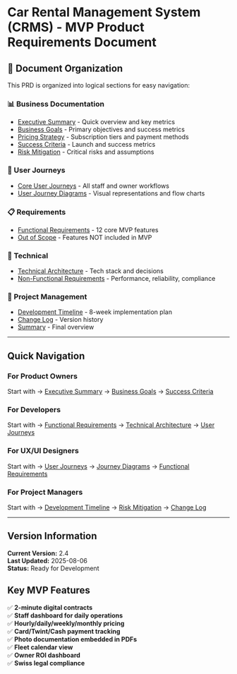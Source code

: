 # Car Rental Management System (CRMS) - MVP Product Requirements Document

## 📁 Document Organization

This PRD is organized into logical sections for easy navigation:

### 📊 Business Documentation
- [Executive Summary](./business/executive-summary.md) - Quick overview and key metrics
- [Business Goals](./business/business-goals.md) - Primary objectives and success metrics
- [Pricing Strategy](./business/pricing-strategy.md) - Subscription tiers and payment methods
- [Success Criteria](./business/success-criteria.md) - Launch and success metrics
- [Risk Mitigation](./business/risk-mitigation.md) - Critical risks and assumptions

### 👥 User Journeys
- [Core User Journeys](./user-journeys/core-user-journeys.md) - All staff and owner workflows
- [User Journey Diagrams](./user-journeys/user-journey-diagrams.md) - Visual representations and flow charts

### 📋 Requirements
- [Functional Requirements](./requirements/functional-requirements-true-mvp-12-requirements.md) - 12 core MVP features
- [Out of Scope](./requirements/out-of-scope-for-mvp.md) - Features NOT included in MVP

### 🔧 Technical
- [Technical Architecture](./technical/technical-architecture-simplified.md) - Tech stack and decisions
- [Non-Functional Requirements](./technical/non-functional-requirements-simplified.md) - Performance, reliability, compliance

### 📅 Project Management
- [Development Timeline](./project-management/development-timeline-6-8-weeks.md) - 8-week implementation plan
- [Change Log](./project-management/change-log.md) - Version history
- [Summary](./project-management/summary.md) - Final overview

---

## Quick Navigation

### For Product Owners
Start with → [Executive Summary](./business/executive-summary.md) → [Business Goals](./business/business-goals.md) → [Success Criteria](./business/success-criteria.md)

### For Developers
Start with → [Functional Requirements](./requirements/functional-requirements-true-mvp-12-requirements.md) → [Technical Architecture](./technical/technical-architecture-simplified.md) → [User Journeys](./user-journeys/core-user-journeys.md)

### For UX/UI Designers
Start with → [User Journeys](./user-journeys/core-user-journeys.md) → [Journey Diagrams](./user-journeys/user-journey-diagrams.md) → [Functional Requirements](./requirements/functional-requirements-true-mvp-12-requirements.md)

### For Project Managers
Start with → [Development Timeline](./project-management/development-timeline-6-8-weeks.md) → [Risk Mitigation](./business/risk-mitigation.md) → [Change Log](./project-management/change-log.md)

---

## Version Information

**Current Version:** 2.4  
**Last Updated:** 2025-08-06  
**Status:** Ready for Development

## Key MVP Features

✅ **2-minute digital contracts**  
✅ **Staff dashboard for daily operations**  
✅ **Hourly/daily/weekly/monthly pricing**  
✅ **Card/Twint/Cash payment tracking**  
✅ **Photo documentation embedded in PDFs**  
✅ **Fleet calendar view**  
✅ **Owner ROI dashboard**  
✅ **Swiss legal compliance**